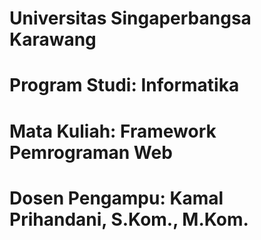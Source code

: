 # Universitas Singaperbangsa Karawang
# Program Studi: Informatika
# Mata Kuliah: Framework Pemrograman Web
# Dosen Pengampu: Kamal Prihandani, S.Kom., M.Kom.
